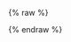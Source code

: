 <style>
[v-cloak] {display: none}

.event h1, .event h2, .event h3 {
  margin-left: 0;
}

.event-information {
  margin-bottom: 40px;
}

.ticket-option {
  margin-bottom: 32px;
  padding-bottom: 32px;
  display: flex;
  border-bottom: 1px solid #d3d3d3;
}

.ticket-option:last-child {
  border-bottom: 0;
  margin-bottom: 0;
  padding-bottom: 0;
}

.ticket-buy-button {
  width: 280px;
  text-align: right;
}

.cta-button {
  display: inline-block;
  cursor: pointer;
  padding: 9px 15px;
  border-width: 0;
  border-radius: 4.5px;
  font-size: 18px;
  color: white;
  text-decoration: none !important;
  background-color: #e6e6e6;
  color: #444;
}

.cta-button.selected, .cta-button.selected:hover {
  background-color: {{ include.primary_color | default: "#ff0000" }};
  color: #ffffff;
}

.ticket-button {
  border: 1px solid #d3d3d3;
  font-size: 85%;
  padding: 10px;
  background-color: #ffffff;
  -webkit-border-radius: 4px;
  -moz-border-radius: 4px;
  border-radius: 4px;
  cursor: pointer;
  display: inline-block;
  text-align: center;
}

.ticket-button:hover {
  background-color: #000000 !important;
  color: #ffffff;
}

.ticket-button.selected {
  background-color: {{ include.primary_color | default: "#ff0000" }};
  color: #ffffff;
}

.ticket-button .product-notice {
  font-size: 50%;
}

.ticket-option-information {
  flex: 1;
}

.ticket-option-title {
  font-weight: bold;
  font-size: 105%;
  margin-bottom: 6px;
  cursor: pointer;
}

.ticket-option-description {
  font-size: 85%;
}

.ticket-listing {
  padding-bottom: 40px;
  margin-bottom: 50px;
  border-bottom: 1px solid #000000;
}

.registration-container {
  margin-top: 40px;
  max-width: 70%;
}

.pad-field {
  margin-bottom: 10px;
}

.extra-pad {
  margin-bottom: 25px;
}

.registration-form {
  max-width: 70%;
}

.registration-form input {
  width: 100%;
  border: 1px solid #000000;
  padding: 8px;
  font: inherit;
}

.checkbox-container {
  display: block;
  position: relative;
  padding-left: 35px;
  margin-bottom: 12px;
  cursor: pointer;
  -webkit-user-select: none;
  -moz-user-select: none;
  -ms-user-select: none;
  user-select: none;
}

.checkbox-container input {
  position: absolute;
  opacity: 0;
  cursor: pointer;
  height: 0;
  width: 0;
}

.checkbox-container .checkmark {
  position: absolute;
  top: 0;
  left: 0;
  height: 25px;
  width: 25px;
  background-color: #eee;
}

.checkbox-container:hover input ~ .checkmark {
  background-color: #ccc;
}

.checkbox-container input:checked ~ .checkmark {
  background-color: {{ include.primary_color | default: "#ff0000" }};
}

.checkbox-container .checkmark:after {
  content: "";
  position: absolute;
  display: none;
}

.checkbox-container input:checked ~ .checkmark:after {
  display: block;
}

.checkbox-container .checkmark:after {
  left: 9px;
  top: 5px;
  width: 5px;
  height: 10px;
  border: solid white;
  border-width: 0 3px 3px 0;
  -webkit-transform: rotate(45deg);
  -ms-transform: rotate(45deg);
  transform: rotate(45deg);
}

.multiselect__option--highlight {
  background: {{ include.primary_color | default: "#ff0000" }} !important;
}

.multiselect__tags {
  border-radius: 0px !important;
  border: 1px solid #000000 !important;
}

.multiselect__tag, .multiselect__tag:hover, .multiselect__tag-icon:hover, .multiselect__tag-icon:after {
  background: {{ include.primary_color | default: "#ff0000" }} !important;
  color: #ffffff !important;
}

.error-text {
  color: #ff0000;
  font-size: 75%;
  margin-top: 4px !important;
}

.event ul {
  padding-inline-start: 0;
}

.button-discount-code-container {
  display: flex;
  margin-bottom: 40px;
}

.purchase-button {
  background-color: {{ include.primary_color | default: "#ff0000" }};
  color: #ffffff;
}

.purchase-button:hover {
  background-color: #8B0000;
}

.help-text {
  font-size: 70%;
}

@media (max-width: 768px) {
  .registration-container, registration-form {
    max-width: 100%;
  }
}
</style>

{% raw %}
<div id="registration-app" class="registration-container" v-cloak>
  <div class="ticket-listing">
    <h2 style="margin-bottom: 30px;">Select your Tickets</h2>
    <div class="error-text" v-if="errors.product">{{ errors.product[0] }}</div>
    <div class="ticket-option" v-for="product in productListing">
      <div class="ticket-option-information">
        <div class="ticket-option-title" v-on:click="toggleProduct(product.sku)">{{ product.name }}</div>
        <div class="ticket-option-description" v-html="product.description"></div>
      </div>
      <div class="ticket-buy-button">
        <div class="cta-button grey" v-on:click="toggleProduct(product.sku)" v-bind:class="{ selected: selectedProducts.includes(product.sku) }">
          <div class="product-price">{{ product.price }}</div>
        </div>
      </div>
    </div>
  </div>

  <div class="registration-form">
    <h2 style="margin-bottom: 30px;">Attendee Information</h2>
    <form v-on:submit.prevent="handleSubmit">
      <div class="pad-field">
        <input type="text" v-model="email" aria-label="Email Address"
        placeholder="Email Address (required)" />
        <div class="error-text" v-if="errors.email">{{ errors.email[0] }}</div>
      </div>
      <div class="extra-pad">
        <input type="text" v-model="email_confirm" aria-label="Confirm Email Address"
        placeholder="Confirm Email Address (required)" />
        <div class="error-text" v-if="errors.email_confirm">{{ errors.email_confirm[0] }}</div>
      </div>
      <div class="pad-field">
        <input type="text" v-model="company" aria-label="Company Name"
        placeholder="Company Name" />
        <div class="error-text" v-if="errors.company">{{ errors.company[0] }}</div>
      </div>
      <div class="extra-pad">
        <input type="text" v-model="title" aria-label="Title"
        placeholder="Title" />
        <div class="error-text" v-if="errors.title">{{ errors.title[0] }}</div>
      </div>
      <div class="extra-pad">
        <input type="text" v-model="name" aria-label="Full Name"
        placeholder="Full Name (required)" />
        <div class="error-text" v-if="errors.name">{{ errors.name[0] }}</div>
      </div>
      <div class="extra-pad" style="display: flex">
        <div style="width: 50%; padding-right: 10px;">
          <multi-select v-bind:options="countries" v-model="country" v-bind:searchable="false" v-bind:show-labels="false" placeholder="Country (required)"></multi-select>
        <div class="error-text" v-if="errors.country">{{ errors.country[0] }}</div>
        </div>
        <div style="width: 50%; padding-left: 10px;">
          <input type="text" v-model="city" aria-label="City"
          placeholder="City (required)" />
          <div class="error-text" v-if="errors.city">{{ errors.city[0] }}</div>
        </div>
      </div>
      <div class="extra-pad">
        <multi-select v-bind:options="experienceOptions" v-model="experience" v-bind:searchable="false" v-bind:show-labels="false" placeholder="Select your experience level (required)"></multi-select>
        <div class="error-text" v-if="errors.experience">{{ errors.experience[0] }}</div>
      </div>
      <div class="extra-pad">
        <multi-select v-bind:options="personaOptions" v-model="persona" v-bind:searchable="false" v-bind:show-labels="false" placeholder="Select your persona (required)"></multi-select>
        <div class="error-text" v-if="errors.persona">{{ errors.persona[0] }}</div>
      </div>
      <div class="extra-pad">
        <multi-select v-bind:options="dietaryRestrictionOptions" v-model="dietary_restrictions" v-bind:searchable="false" v-bind:multiple="true" v-bind:show-labels="false" placeholder="Select your dietary restrictions (if any)"></multi-select>
        <div class="error-text" v-if="errors.dietary_restrictions">{{ errors.dietary_restrictions[0] }}</div>
      </div>
      <div class="extra-pad">
        <label class="checkbox-container">Agree to Terms of Purchase & Attendance <sup><strong>*</strong></sup>
          <input type="checkbox" v-model="terms_of_purchase">
          <span class="checkmark"></span>
        </label>
        <div class="error-text" v-if="errors.terms_of_purchase">{{ errors.terms_of_purchase[0] }}</div>
        <label class="checkbox-container">Join the OWASP Mailing List
          <input type="checkbox" v-model="mailing_list">
          <span class="checkmark"></span>
        </label>
      </div>
      <div class="button-discount-code-container">
        <div style="margin-right: 80px;">
          <button class="cta-button purchase-button" type="submit" v-bind:disabled="loading">Purchase Ticket</button>
        </div>
        <div style="flex: 1;">
          <input type="text" class="discount_code" v-model="discount_code" aria-label="Discount Code" placeholder="Discount Code (if applicable)" />
          <div class="error-text" v-if="errors.discount_code">{{ errors.discount_code[0] }}</div>
          <div class="help-text">Note discounts will be applied at checkout</div>
        </div>
      </div>
      <div class="help-text">
        <sup><strong>*</strong></sup>Registrations are accepted on a full-payment, first-come, first-served basis only. Registration fees are non-refundable and non-transferable. For training classes, your email address may be shared with the Trainer for any session prep and tools. Any recording of training sessions is STRICKLY PROHIBITED. By purchasing a registration you automatically agree to comply with the <a href="https://owasp.org/www-policy/operational/conferences-events" target="_blank">OWASP Conference and Event Attendee Policy</a> and consent to receive emails containing information regarding this specific event and any training courses for which you registered.Additionally you can elect to receive marketing emails from us by selecting "Join the OWASP Marketing Mail List." Marketing mails include information and special offers for upcoming conferences, meetings, and other opportunities offered to you. You can revoke your consent to receive Marketing Mail List emails at any time by using the Unsubscribe link found at the bottom of these emails.</div>
    </form>
  </div>
</div>
{% endraw %}

<script src="https://unpkg.com/vue"></script>
<script src="https://js.stripe.com/v3"></script>
<script src="https://cdn.jsdelivr.net/npm/lodash@4.17.15/lodash.min.js"></script>
<script src="https://cdn.jsdelivr.net/npm/vue-scrollto"></script>
<script src="https://cdnjs.cloudflare.com/ajax/libs/moment.js/2.24.0/moment.min.js"></script>
<script src="https://unpkg.com/axios/dist/axios.min.js"></script>
<script src="https://unpkg.com/vue-multiselect@2.1.0"></script>
<link rel="stylesheet" href="https://unpkg.com/vue-multiselect@2.1.0/dist/vue-multiselect.min.css">
<script>
var stripe = Stripe('pk_live_mw0B2kiXQTFkD44liAEI03oT00S5AGfSV3');
window.addEventListener('load', function () {
  const app = new Vue({
    data: {
      selectedProducts: [],
      company: null,
      email: null,
      email_confirm: null,
      discount_code: null,
      name: null,
      title: null,
      dietary_restrictions: null,
      experience: null,
      persona: null,
      country: null,
      city: null,
      terms_of_purchase: false,
      mailing_list: false,
      products: {{ site.data.products | jsonify }},
      countries: {{ site.data.countries | jsonify }},
      errors: {},
      loading: false,
      experienceOptions: [
        'Beginner',
        'Intermediate',
        'Advanced'
      ],
      personaOptions: [
        'Defender',
        'Builder',
        'Breaker',
	'Other'
      ],
      dietaryRestrictionOptions: [
        'Gluten-Free',
        'Halal',
        'Kosher',
        'Nut Allergy',
        'Shellfish Allergy',
        'Vegan',
        'Vegetarian'
      ]
    },
    components: {
      MultiSelect: window.VueMultiselect.default
    },
    computed: {
      productListing: function () {
        let vm = this;
        let products = [];
        let productListing = _.orderBy(this.products.products, function (product) {
          return product.metadata.display_order;
        });
        _.each(productListing, function (product) {
          let shouldDisplay = true;
          if (product.metadata.display_start || product.metadata.display_end) {
            if (product.metadata.display_start) {
              let display_start = moment(product.metadata.display_start)
              if (moment() < display_start) {
                shouldDisplay = false;
              }
            }
            if (product.metadata.display_end) {
              let display_end = moment(product.metadata.display_end)
              if (moment() > display_end) {
                shouldDisplay = false;
              }
            }
          }
          if (shouldDisplay) {
            products.push({
              sku: product.id,
              name: product.name,
              amount: product.amount,
              price: vm.formatPrice(product.amount),
              description: product.metadata.description
            });
          }
        });
        return products;
      }
    },
    watch: {
      selectedProduct: function (newValue) {
        this.$nextTick(function () {
          VueScrollTo.scrollTo('#registration-information');
        })
      }
    },
    methods: {
      formatPrice: function (amount) {
        const formatter = new Intl.NumberFormat('en-US', {
          style: 'currency',
          currency: this.products.currency,
          minimumFractionDigits: 2
        });
        return formatter.format(amount / 100);
      },
      selectProduct: function (sku) {
        this.selectedProduct = sku;
      },
      handleSubmit: function () {
        let vm = this;
        vm.loading = true;
        vm.validateForm();
        if (Object.keys(vm.errors).length > 0) {
          vm.loading = false;
          vm.$nextTick(function () {
            VueScrollTo.scrollTo('.error-text');
          })
        } else {
          const postData = {
            name: vm.name,
            company: vm.company,
            email: vm.email,
            title: vm.title,
            dietary_restrictions: vm.dietary_restrictions,
            experience: vm.experience,
            persona: vm.persona,
            country: vm.country,
            city: vm.city,
            sku: vm.selectedProducts[0],
            discount_code: vm.discount_code,
            mailing_list: vm.mailing_list
          }
          axios.post('https://owaspadmin.azurewebsites.net/api/EventsCheckout?code=qIyazIloMxpvGtTkSI0cXNoDEwzNIcFe9xp7bGm54t0lakuBEKJ73Q==', postData).then(function (response) {
	    stripe.redirectToCheckout({
	      sessionId: response.data.data.session_id
	    }).then(function (result) {
	      console.log(result.error.message)
	    }); 
	  }).catch(function (error) {
	    vm.errors = error.response.data.errors
	    vm.loading = false
	    vm.$nextTick(function () {
	      VueScrollTo.scrollTo('.error-text');
	    })
	  });
	}
      },
      validateForm: function () {
        let errors = {};

        if (!/^[^\s@]+@[^\s@]+\.[^\s@]+$/.test(this.email)) {
          errors.email = ['Please enter a valid email address'];
        } else {
          if (this.email !== this.email_confirm) {
            errors.email_confirm = ['These email addresses do not match'];
          }
        }

        if (!this.name) {
          errors.name = ['Name is required'];
        }

        if (!this.country) {
          errors.country = ['Country is required'];
        }

        if (!this.city) {
          errors.city = ['City is required'];
        }

        if (!this.experience) {
          errors.experience = ['Experience level is required'];
        }

        if (!this.persona) {
          errors.persona = ['Persona is required'];
        }

        if (!this.selectedProducts.length) {
          errors.product = ['Please select a ticket option below']
        }
        
        if (!this.terms_of_purchase) {
          errors.terms_of_purchase = ['You must agree to the terms of puchase']
        }

        this.errors = errors;
      },
      toggleProduct: function (sku) {
        if (this.selectedProducts.includes(sku)) {
          const existingIndex = _.findIndex(this.selectedProducts, function (product) {
            return product === sku
          })
          if (existingIndex !== -1) {
            this.selectedProducts.splice(existingIndex, 1)
          }
        } else {
          this.selectedProducts.push(sku)
        }
      }
    }
  }).$mount('#registration-app')
})
</script>
